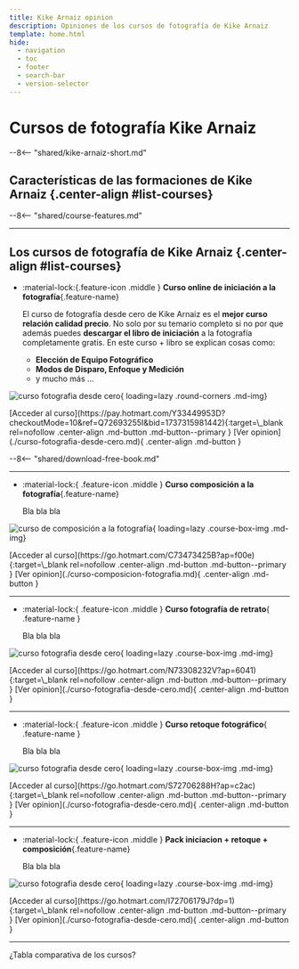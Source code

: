 ```yaml
---
title: Kike Arnaiz opinion
description: Opiniones de los cursos de fotografía de Kike Arnaiz
template: home.html
hide:
  - navigation
  - toc
  - footer
  - search-bar
  - version-selector
---
```


# Cursos de fotografía Kike Arnaiz

--8<-- "shared/kike-arnaiz-short.md"



## Características de las formaciones de Kike Arnaiz {.center-align #list-courses}

--8<-- "shared/course-features.md"

---

## Los cursos de fotografía de Kike Arnaiz {.center-align #list-courses}


<!-- INICIACIÓN A LA FOTOGRAFIA -->

<div class="grid cards no-border no-shadow courses-list" markdown>

-	:material-lock:{.feature-icon .middle } __Curso online de iniciación a la fotografía__{.feature-name}

	El curso de fotografía desde cero de Kike Arnaiz es el **mejor curso relación calidad precio**. No solo por su temario completo si no por que además puedes **descargar el libro de iniciación** a la fotografía completamente gratis.
	En este curso + libro se explican cosas como:

	- **Elección de Equipo Fotográfico**
	- **Modos de Disparo, Enfoque y Medición**
	- y mucho más ...

![curso fotografia desde cero](../../assets/images/curso_iniciacion.jpg){ loading=lazy .round-corners .md-img}

</div>

<div class="center-align" markdown>
[Acceder al curso](https://pay.hotmart.com/Y33449953D?checkoutMode=10&ref=Q72693255I&bid=1737315981442){:target=\_blank rel=nofollow .center-align .md-button .md-button--primary }
[Ver opinion](./curso-fotografia-desde-cero.md){ .center-align .md-button }
</div>


--8<-- "shared/download-free-book.md"


---

<!-- COMPOSICIÓN A LA FOTOGRAFIA -->
<div class="grid cards no-border no-shadow" markdown>

-	:material-lock:{ .feature-icon .middle } __Curso composición a la fotografía__{.feature-name}

	Bla bla bla

![curso de composición a la fotografía](../../assets/images/curso_composicion.jpg){ loading=lazy .course-box-img .md-img}

</div>



<div class="center-align" markdown>
[Acceder al curso](https://go.hotmart.com/C73473425B?ap=f00e){:target=\_blank rel=nofollow .center-align .md-button .md-button--primary }
[Ver opinion](./curso-composicion-fotografia.md){ .center-align .md-button }
</div>

---


<!-- FOTOGRAFIA DE RETRATO -->
<div class="grid cards no-border no-shadow" markdown>

-	:material-lock:{ .feature-icon .middle } __Curso fotografía de retrato__{ .feature-name }

	Bla bla bla

![curso fotografia desde cero](../../assets/images/curso_retrato.jpg){ loading=lazy .course-box-img .md-img}

</div>


<div class="center-align" markdown>
[Acceder al curso](https://go.hotmart.com/N73308232V?ap=6041){:target=\_blank rel=nofollow .center-align .md-button .md-button--primary }
[Ver opinion](./curso-fotografia-desde-cero.md){ .center-align .md-button }
</div>

---

<!-- RETOQUE FOTOGRÁFICO -->
<div class="grid cards no-border no-shadow" markdown>

-	:material-lock:{ .feature-icon .middle } __Curso retoque fotográfico__{ .feature-name }

	Bla bla bla

![curso fotografia desde cero](../../assets/images/curso_retoque.jpg){ loading=lazy .course-box-img .md-img}

</div>



<div class="center-align" markdown>
[Acceder al curso](https://go.hotmart.com/S72706288H?ap=c2ac){:target=\_blank rel=nofollow .center-align .md-button .md-button--primary }
[Ver opinion](./curso-fotografia-desde-cero.md){ .center-align .md-button }
</div>

---


<!-- PACK FOTOGRÁFICO -->
<div class="grid cards no-border no-shadow" markdown>

-	:material-lock:{ .feature-icon .middle } __Pack iniciacion + retoque + composición__{.feature-name}

	Bla bla bla

![curso fotografia desde cero](../../assets/images/pack_curso.jpeg){ loading=lazy .course-box-img .md-img}

</div>



<div class="center-align" markdown>
[Acceder al curso](https://go.hotmart.com/I72706179J?dp=1){:target=\_blank rel=nofollow .center-align .md-button .md-button--primary }
[Ver opinion](./curso-fotografia-desde-cero.md){ .center-align .md-button }
</div>


---


¿Tabla comparativa de los cursos?



